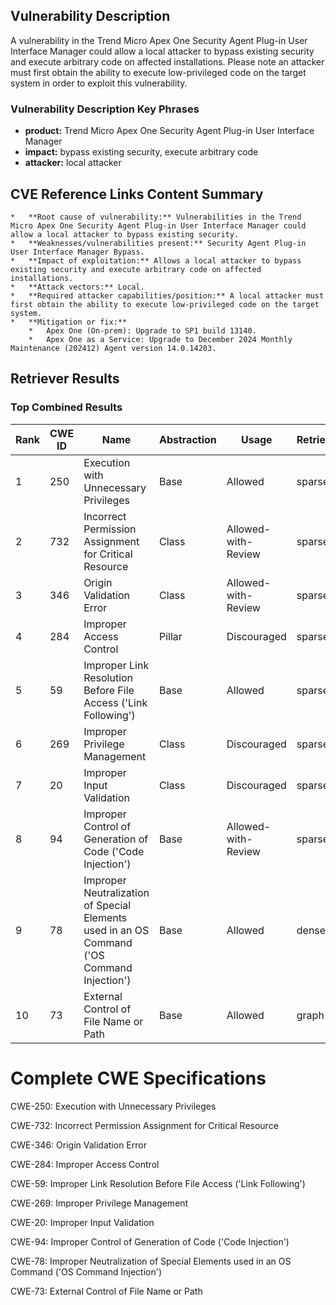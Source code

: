 ## Vulnerability Description
A vulnerability in the Trend Micro Apex One Security Agent Plug-in User Interface Manager could allow a local attacker to bypass existing security and execute arbitrary code on affected installations. Please note an attacker must first obtain the ability to execute low-privileged code on the target system in order to exploit this vulnerability.

### Vulnerability Description Key Phrases
- **product:** Trend Micro Apex One Security Agent Plug-in User Interface Manager
- **impact:** bypass existing security, execute arbitrary code
- **attacker:** local attacker

## CVE Reference Links Content Summary
```
*   **Root cause of vulnerability:** Vulnerabilities in the Trend Micro Apex One Security Agent Plug-in User Interface Manager could allow a local attacker to bypass existing security.
*   **Weaknesses/vulnerabilities present:** Security Agent Plug-in User Interface Manager Bypass.
*   **Impact of exploitation:** Allows a local attacker to bypass existing security and execute arbitrary code on affected installations.
*   **Attack vectors:** Local.
*   **Required attacker capabilities/position:** A local attacker must first obtain the ability to execute low-privileged code on the target system.
*   **Mitigation or fix:**
    *   Apex One (On-prem): Upgrade to SP1 build 13140.
    *   Apex One as a Service: Upgrade to December 2024 Monthly Maintenance (202412) Agent version 14.0.14203.
```

## Retriever Results

### Top Combined Results

| Rank | CWE ID | Name | Abstraction | Usage  | Retrievers | Individual Scores |
|------|--------|------|-------------|-------|------------|-------------------|
| 1 | 250 | Execution with Unnecessary Privileges | Base | Allowed | sparse | 0.146 |
| 2 | 732 | Incorrect Permission Assignment for Critical Resource | Class | Allowed-with-Review | sparse | 0.131 |
| 3 | 346 | Origin Validation Error | Class | Allowed-with-Review | sparse | 0.112 |
| 4 | 284 | Improper Access Control | Pillar | Discouraged | sparse | 0.112 |
| 5 | 59 | Improper Link Resolution Before File Access ('Link Following') | Base | Allowed | sparse | 0.111 |
| 6 | 269 | Improper Privilege Management | Class | Discouraged | sparse | 0.103 |
| 7 | 20 | Improper Input Validation | Class | Discouraged | sparse | 0.103 |
| 8 | 94 | Improper Control of Generation of Code ('Code Injection') | Base | Allowed-with-Review | sparse | 0.102 |
| 9 | 78 | Improper Neutralization of Special Elements used in an OS Command ('OS Command Injection') | Base | Allowed | dense | 0.495 |
| 10 | 73 | External Control of File Name or Path | Base | Allowed | graph | 0.002 |



# Complete CWE Specifications

CWE-250: Execution with Unnecessary Privileges

CWE-732: Incorrect Permission Assignment for Critical Resource

CWE-346: Origin Validation Error

CWE-284: Improper Access Control

CWE-59: Improper Link Resolution Before File Access ('Link Following')

CWE-269: Improper Privilege Management

CWE-20: Improper Input Validation

CWE-94: Improper Control of Generation of Code ('Code Injection')

CWE-78: Improper Neutralization of Special Elements used in an OS Command ('OS Command Injection')

CWE-73: External Control of File Name or Path
